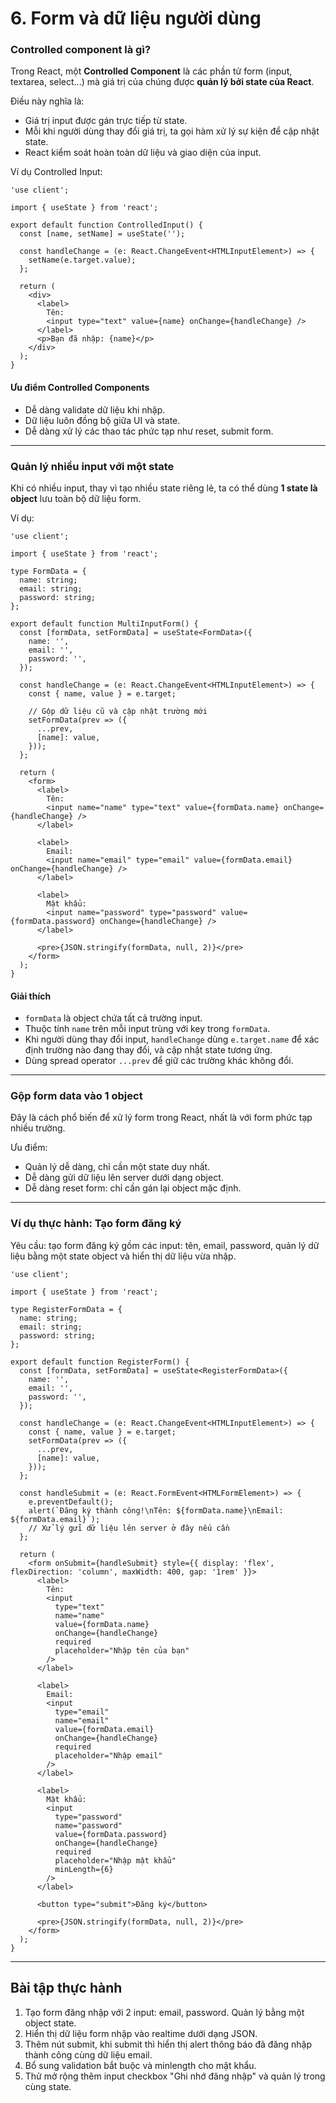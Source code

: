 # 6. Form và dữ liệu người dùng

### Controlled component là gì?

Trong React, một **Controlled Component** là các phần tử form (input, textarea, select...) mà giá trị của chúng được **quản lý bởi state của React**.

Điều này nghĩa là:

* Giá trị input được gán trực tiếp từ state.
* Mỗi khi người dùng thay đổi giá trị, ta gọi hàm xử lý sự kiện để cập nhật state.
* React kiểm soát hoàn toàn dữ liệu và giao diện của input.

Ví dụ Controlled Input:

```tsx
'use client';

import { useState } from 'react';

export default function ControlledInput() {
  const [name, setName] = useState('');

  const handleChange = (e: React.ChangeEvent<HTMLInputElement>) => {
    setName(e.target.value);
  };

  return (
    <div>
      <label>
        Tên:
        <input type="text" value={name} onChange={handleChange} />
      </label>
      <p>Bạn đã nhập: {name}</p>
    </div>
  );
}
```

#### Ưu điểm Controlled Components

* Dễ dàng validate dữ liệu khi nhập.
* Dữ liệu luôn đồng bộ giữa UI và state.
* Dễ dàng xử lý các thao tác phức tạp như reset, submit form.

***

### Quản lý nhiều input với một state

Khi có nhiều input, thay vì tạo nhiều state riêng lẻ, ta có thể dùng **1 state là object** lưu toàn bộ dữ liệu form.

Ví dụ:

```tsx
'use client';

import { useState } from 'react';

type FormData = {
  name: string;
  email: string;
  password: string;
};

export default function MultiInputForm() {
  const [formData, setFormData] = useState<FormData>({
    name: '',
    email: '',
    password: '',
  });

  const handleChange = (e: React.ChangeEvent<HTMLInputElement>) => {
    const { name, value } = e.target;

    // Gộp dữ liệu cũ và cập nhật trường mới
    setFormData(prev => ({
      ...prev,
      [name]: value,
    }));
  };

  return (
    <form>
      <label>
        Tên:
        <input name="name" type="text" value={formData.name} onChange={handleChange} />
      </label>

      <label>
        Email:
        <input name="email" type="email" value={formData.email} onChange={handleChange} />
      </label>

      <label>
        Mật khẩu:
        <input name="password" type="password" value={formData.password} onChange={handleChange} />
      </label>

      <pre>{JSON.stringify(formData, null, 2)}</pre>
    </form>
  );
}
```

#### Giải thích

* `formData` là object chứa tất cả trường input.
* Thuộc tính `name` trên mỗi input trùng với key trong `formData`.
* Khi người dùng thay đổi input, `handleChange` dùng `e.target.name` để xác định trường nào đang thay đổi, và cập nhật state tương ứng.
* Dùng spread operator `...prev` để giữ các trường khác không đổi.

***

### Gộp form data vào 1 object

Đây là cách phổ biến để xử lý form trong React, nhất là với form phức tạp nhiều trường.

Ưu điểm:

* Quản lý dễ dàng, chỉ cần một state duy nhất.
* Dễ dàng gửi dữ liệu lên server dưới dạng object.
* Dễ dàng reset form: chỉ cần gán lại object mặc định.

***

### Ví dụ thực hành: Tạo form đăng ký

Yêu cầu: tạo form đăng ký gồm các input: tên, email, password, quản lý dữ liệu bằng một state object và hiển thị dữ liệu vừa nhập.

```tsx
'use client';

import { useState } from 'react';

type RegisterFormData = {
  name: string;
  email: string;
  password: string;
};

export default function RegisterForm() {
  const [formData, setFormData] = useState<RegisterFormData>({
    name: '',
    email: '',
    password: '',
  });

  const handleChange = (e: React.ChangeEvent<HTMLInputElement>) => {
    const { name, value } = e.target;
    setFormData(prev => ({
      ...prev,
      [name]: value,
    }));
  };

  const handleSubmit = (e: React.FormEvent<HTMLFormElement>) => {
    e.preventDefault();
    alert(`Đăng ký thành công!\nTên: ${formData.name}\nEmail: ${formData.email}`);
    // Xử lý gửi dữ liệu lên server ở đây nếu cần
  };

  return (
    <form onSubmit={handleSubmit} style={{ display: 'flex', flexDirection: 'column', maxWidth: 400, gap: '1rem' }}>
      <label>
        Tên:
        <input
          type="text"
          name="name"
          value={formData.name}
          onChange={handleChange}
          required
          placeholder="Nhập tên của bạn"
        />
      </label>

      <label>
        Email:
        <input
          type="email"
          name="email"
          value={formData.email}
          onChange={handleChange}
          required
          placeholder="Nhập email"
        />
      </label>

      <label>
        Mật khẩu:
        <input
          type="password"
          name="password"
          value={formData.password}
          onChange={handleChange}
          required
          placeholder="Nhập mật khẩu"
          minLength={6}
        />
      </label>

      <button type="submit">Đăng ký</button>

      <pre>{JSON.stringify(formData, null, 2)}</pre>
    </form>
  );
}
```

***

## Bài tập thực hành

1. Tạo form đăng nhập với 2 input: email, password. Quản lý bằng một object state.
2. Hiển thị dữ liệu form nhập vào realtime dưới dạng JSON.
3. Thêm nút submit, khi submit thì hiển thị alert thông báo đã đăng nhập thành công cùng dữ liệu email.
4. Bổ sung validation bắt buộc và minlength cho mật khẩu.
5. Thử mở rộng thêm input checkbox "Ghi nhớ đăng nhập" và quản lý trong cùng state.
